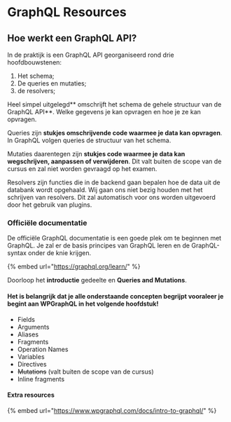 # GraphQL Resources

## Hoe werkt een GraphQL API?

In de praktijk is een GraphQL API georganiseerd rond drie hoofdbouwstenen: 

1. Het schema;
2. De queries en mutaties;
3. de resolvers;

Heel simpel uitgelegd** omschrijft het schema de gehele structuur van de GraphQL API**. Welke gegevens je kan opvragen en hoe je ze kan opvragen.

Queries zijn **stukjes omschrijvende code waarmee je data kan opvragen**. In GraphQL volgen queries de structuur van het schema.

Mutaties daarentegen zijn **stukjes code waarmee je data kan wegschrijven, aanpassen of verwijderen**. Dit valt buiten de scope van de cursus en zal niet worden gevraagd op het examen.

Resolvers zijn functies die in de backend gaan bepalen hoe de data uit de databank wordt opgehaald. Wij gaan ons niet bezig houden met het schrijven van resolvers. Dit zal automatisch voor ons worden uitgevoerd door het gebruik van plugins. 

### Officiële documentatie

De officiële GraphQL documentatie is een goede plek om te beginnen met GraphQL. Je zal er de basis principes van GraphQL leren en de GraphQL-syntax onder de knie krijgen.

{% embed url="https://graphql.org/learn/" %}

Doorloop het **introductie** gedeelte en **Queries and Mutations**. 

#### Het is belangrijk dat je alle onderstaande concepten begrijpt vooraleer je begint aan WPGraphQL in het volgende hoofdstuk!

* Fields
* Arguments
* Aliases
* Fragments
* Operation Names
* Variables
* Directives
* ~~Mutations~~ (valt buiten de scope van de cursus)
* Inline fragments

#### Extra resources

{% embed url="https://www.wpgraphql.com/docs/intro-to-graphql/" %}
